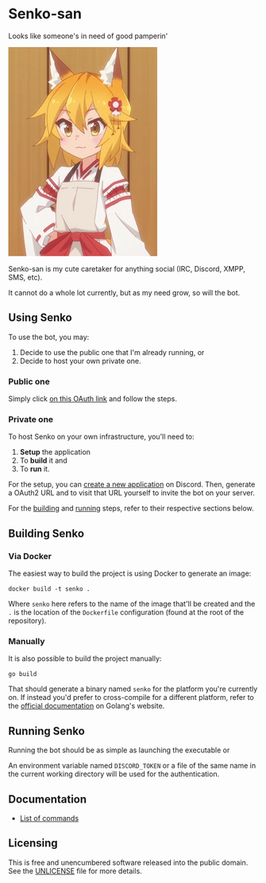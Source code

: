 # Senko-san

Looks like someone's in need of good pamperin'

![senko](docs/senko.jpg)

Senko-san is my cute caretaker for anything social (IRC, Discord, XMPP, SMS, etc).

It cannot do a whole lot currently, but as my need grow, so will the bot.

## Using Senko

To use the bot, you may:

1. Decide to use the public one that I'm already running, or
2. Decide to host your own private one.

### Public one

Simply click [on this OAuth link](https://discordapp.com/api/oauth2/authorize?client_id=348235222615195662&permissions=51200&scope=bot) and follow the steps.

### Private one

To host Senko on your own infrastructure, you'll need to:

1. **Setup** the application
2. To **build** it and
3. To **run** it.

For the setup, you can [create a new application](https://discordapp.com/developers/applications) on Discord. Then, generate a OAuth2 URL and to visit that URL yourself to invite the bot on your server.

For the [building](https://github.com/nitrix/senko#building-senko) and [running](https://github.com/nitrix/senko#running-senko) steps, refer to their respective sections below.

## Building Senko

### Via Docker

The easiest way to build the project is using Docker to generate an image:

    docker build -t senko .

Where `senko` here refers to the name of the image that'll be created and the `.` is the location of the
`Dockerfile` configuration (found at the root of the repository).

### Manually

It is also possible to build the project manually:

    go build

That should generate a binary named `senko` for the platform you're currently on. If instead you'd prefer to
cross-compile for a different platform, refer to the [official documentation](https://golang.org/doc/install/source#environment) on Golang's website.

## Running Senko

Running the bot should be as simple as launching the executable or 

An environment variable named `DISCORD_TOKEN` or a file of the same name in the current working directory will be used for the authentication.

## Documentation

* [List of commands](docs/commands.md)

## Licensing

This is free and unencumbered software released into the public domain. See the [UNLICENSE](UNLICENSE) file for more details.